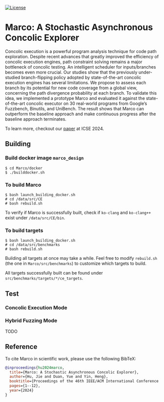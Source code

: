 [![License](https://img.shields.io/badge/License-Apache%202.0-blue.svg)](https://opensource.org/licenses/Apache-2.0)

# Marco: A Stochastic Asynchronous Concolic Explorer

Concolic execution is a powerful program analysis technique for code path exploration. Despite recent advances that greatly improved the efficiency of concolic execution engines, path constraint solving remains a major bottleneck of concolic testing. An intelligent scheduler for inputs/branches becomes even more crucial. Our studies show that the previously under-studied branch-flipping policy adopted by state-of-the-art concolic execution engines has several limitations. We propose to assess each branch by its potential for new code coverage from a global view, concerning the path divergence probability at each branch. To validate this idea, we implemented a prototype Marco and evaluated it against the state-of-the-art concolic executor on 30 real-world programs from Google’s Fuzzbench, Binutils, and UniBench. The result shows that Marco can outperform the baseline approach and make continuous progress after the baseline approach terminates.

To learn more, checkout our [paper](https://dl.acm.org/doi/pdf/10.1145/3597503.3623301) at ICSE 2024.


<!-- ## Directory structure

```
Marco
├── docker
│   ├── builddocker.sh
│   └── Dockerfile
├── launch.sh
├── readme.md
├── run_icse.sh
├── run.sh
└── src
    ├── CE
    └── scheduler
``` -->


## Building

### Build docker image `marco_design`

```
$ cd Marco/docker 
$ ./builddocker.sh
```

### To build Marco
```
$ bash launch_building_docker.sh
# cd /data/src/CE
# bash rebuild.sh
```

To verify if Marco is successfully built, check if `ko-clang` and `ko-clang++` exist under `/data/src/CE/bin`.

### To build targets
```
$ bash launch_building_docker.sh
# cd /data/src/benchmarks
# bash rebuild.sh
```

Building all targets at once may take a while. Feel free to modify `rebuild.sh` (the one in `Marco/src/benchmarks`) to customize which targets to build. 

All targets successfully built can be found under `src/benchmarks/targets/*/ce_targets`.

<!-- ### Build targets

```
$ cd Marco/src/benchmarks

``` -->

## Test



### Concolic Execution Mode


### Hybrid Fuzzing Mode
TODO


## Reference

To cite Marco in scientific work, please use the following BibTeX:

``` bibtex
@inproceedings{hu2024marco,
  title={Marco: A Stochastic Asynchronous Concolic Explorer},
  author={Hu, Jie and Duan, Yue and Yin, Heng},
  booktitle={Proceedings of the 46th IEEE/ACM International Conference on Software Engineering},
  pages={1--12},
  year={2024}
}
```